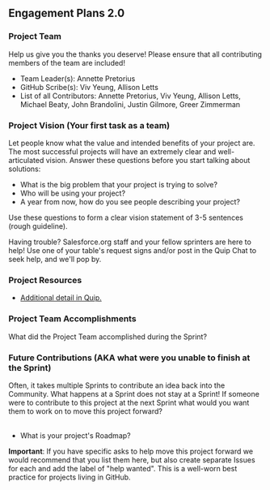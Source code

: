 ## Engagement Plans 2.0

### Project Team
Help us give you the thanks you deserve! Please ensure that all contributing members of the team are included!
* Team Leader(s): Annette Pretorius
* GitHub Scribe(s): Viv Yeung, Allison Letts
* List of all Contributors: Annette Pretorius, Viv Yeung, Allison Letts, Michael Beaty, John Brandolini, Justin Gilmore, Greer Zimmerman

### Project Vision (Your first task as a team)
Let people know what the value and intended benefits of your project are. The most successful projects will have an extremely clear and well-articulated vision. Answer these questions before you start talking about solutions:
* What is the big problem that your project is trying to solve?
* Who will be using your project?
* A year from now, how do you see people describing your project?

Use these questions to form a clear vision statement of 3-5 sentences (rough guideline). 

Having trouble? Salesforce.org staff and your fellow sprinters are here to help! Use one of your table's request signs and/or post in the Quip Chat to seek help, and we'll pop by.


### Project Resources
* [Additional detail in Quip.](quip.com/ypGDAc8nMHhy)

### Project Team Accomplishments
What did the Project Team accomplished during the Sprint?

### Future Contributions (AKA what were you unable to finish at the Sprint)
Often, it takes multiple Sprints to contribute an idea back into the Community. What happens at a Sprint does not stay at a Sprint! If someone were to contribute to this project at the next Sprint what would you want them to work on to move this project forward?<br><br>
* What is your project's Roadmap?

**Important**: If you have specific asks to help move this project forward we would recommend that you list them here, but also create separate Issues for each and add the label of "help wanted". This is a well-worn best practice for projects living in GitHub.
